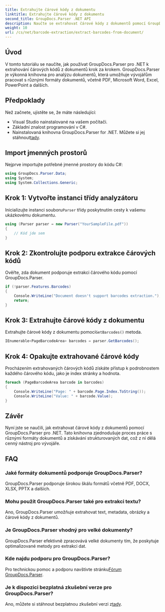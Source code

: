 ```yaml
---
title: Extrahujte čárové kódy z dokumentu
linktitle: Extrahujte čárové kódy z dokumentu
second_title: GroupDocs.Parser .NET API
description: Naučte se extrahovat čárové kódy z dokumentů pomocí GroupDocs.Parser for .NET. Vylepšete své možnosti zpracování dokumentů bez námahy.
weight: 10
url: /cs/net/barcode-extraction/extract-barcodes-from-document/
---
```

## Úvod
V tomto tutoriálu se naučíte, jak používat GroupDocs.Parser pro .NET k extrahování čárových kódů z dokumentů krok za krokem. GroupDocs.Parser je výkonná knihovna pro analýzu dokumentů, která umožňuje vývojářům pracovat s různými formáty dokumentů, včetně PDF, Microsoft Word, Excel, PowerPoint a dalších.
## Předpoklady
Než začnete, ujistěte se, že máte následující:
- Visual Studio nainstalované na vašem počítači.
- Základní znalost programování v C#.
-  Nainstalovaná knihovna GroupDocs.Parser for .NET. Můžete si jej stáhnout[tady](https://releases.groupdocs.com/parser/net/).

## Import jmenných prostorů
Nejprve importujte potřebné jmenné prostory do kódu C#:
```csharp
using GroupDocs.Parser.Data;
using System;
using System.Collections.Generic;
```
## Krok 1: Vytvořte instanci třídy analyzátoru
 Inicializujte instanci souboru`Parser` třídy poskytnutím cesty k vašemu ukázkovému dokumentu.
```csharp
using (Parser parser = new Parser("YourSampleFile.pdf"))
{
    // Kód jde sem
}
```
## Krok 2: Zkontrolujte podporu extrakce čárových kódů
Ověřte, zda dokument podporuje extrakci čárového kódu pomocí GroupDocs.Parser.
```csharp
if (!parser.Features.Barcodes)
{
    Console.WriteLine("Document doesn't support barcodes extraction.");
    return;
}
```
## Krok 3: Extrahujte čárové kódy z dokumentu
 Extrahujte čárové kódy z dokumentu pomocí`GetBarcodes()` metoda.
```csharp
IEnumerable<PageBarcodeArea> barcodes = parser.GetBarcodes();
```
## Krok 4: Opakujte extrahované čárové kódy
Procházením extrahovaných čárových kódů získáte přístup k podrobnostem každého čárového kódu, jako je index stránky a hodnota.
```csharp
foreach (PageBarcodeArea barcode in barcodes)
{
    Console.WriteLine("Page: " + barcode.Page.Index.ToString());
    Console.WriteLine("Value: " + barcode.Value);
}
```

## Závěr
Nyní jste se naučili, jak extrahovat čárové kódy z dokumentů pomocí GroupDocs.Parser pro .NET. Tato knihovna zjednodušuje proces práce s různými formáty dokumentů a získávání strukturovaných dat, což z ní dělá cenný nástroj pro vývojáře.

## FAQ
### Jaké formáty dokumentů podporuje GroupDocs.Parser?
GroupDocs.Parser podporuje širokou škálu formátů včetně PDF, DOCX, XLSX, PPTX a dalších.
### Mohu použít GroupDocs.Parser také pro extrakci textu?
Ano, GroupDocs.Parser umožňuje extrahovat text, metadata, obrázky a čárové kódy z dokumentů.
### Je GroupDocs.Parser vhodný pro velké dokumenty?
GroupDocs.Parser efektivně zpracovává velké dokumenty tím, že poskytuje optimalizované metody pro extrakci dat.
### Kde najdu podporu pro GroupDocs.Parser?
 Pro technickou pomoc a podporu navštivte stránku[Fórum GroupDocs.Parser](https://forum.groupdocs.com/c/parser/17).
### Je k dispozici bezplatná zkušební verze pro GroupDocs.Parser?
 Ano, můžete si stáhnout bezplatnou zkušební verzi z[tady](https://releases.groupdocs.com/).